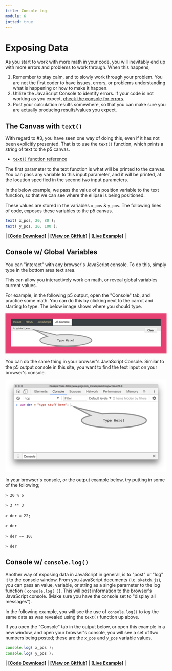 ```yaml
---
title: Console Log
module: 6
jotted: true
---
```


# Exposing Data

As you start to work with more math in your code, you will inevitably end up with more errors and problems to work through. When this happens;

1. Remember to stay calm, and to slowly work through your problem. You are not the first coder to have issues, errors, or problems understanding what is happening or how to make it happen.
2. Utilize the JavaScript Console to identify errors. If your code is not working as you expect, [check the console for errors]({{site.baseurl}}/modules/week-4/error-console/).
3. Post your calculation results somewhere, so that you can make sure you are actually producing results/values you expect.

## The Canvas with `text()`
With regard to #3, you have seen one way of doing this, even if it has not been explicitly presented. That is to use the `text()` function, which prints a _string_ of text to the p5 canvas.

- [`text()` function reference](https://p5js.org/reference/#/p5/text)

The first parameter to the text function is what will be printed to the canvas. You can pass any variable to this input parameter, and it will be printed, at the location specified in the second two input parameters.

In the below example, we pass the value of a position variable to the text function, so that we can see where the ellipse is being positioned.

These values are stored in the variables `x_pos` & `y_pos`. The following lines of code, exposes these variables to the p5 canvas.

```js
text( x_pos, 20, 80 );
text( y_pos, 20, 100 );
```

<div class="displayed_jotted_example">
    <div id="jotted-demo-1" class=""></div>
</div>
<script>
    new Jotted(document.querySelector("#jotted-demo-1"), {
    files: [
        {
            type: "js",
            url:"https://raw.githubusercontent.com/Montana-Media-Arts/120_CreativeCoding/master/lecture_code/06/06_exposing_data_01/sketch.js"
        },
        {
            type: "html",
            url:"../../../p5_resources/index.html"
    }],
    // plugins: [ "codemirror", "console" ]
    plugins: [ "codemirror" ]
});
</script>

| [**[Code Download]**](https://github.com/Montana-Media-Arts/120_CreativeCoding/raw/master/lecture_code/06/06_exposing_data_01/06_exposing_data_01.zip) | [**[View on GitHub]**](https://github.com/Montana-Media-Arts/120_CreativeCoding/raw/master/lecture_code/06/06_exposing_data_01/) | [**[Live Example]**](https://montana-media-arts.github.io/120_CreativeCoding/lecture_code/06/06_exposing_data_01/) |



## Console w/ Global Variables

You can "interact" with any browser's JavaScript console. To do this, simply type in the bottom area text area.

This can allow you interactively work on math, or reveal global variables current values.

For example, in the following p5 output, open the "Console" tab, and practice some math. You can do this by clicking next to the carrot and starting to type. The below image shows where you should type.

![Example of using the p5 console](../imgs/console-typing-1.png)

You can do the same thing in your browser's JavaScript Console. Similar to the p5 output console in this site, you want to find the text input on your browser's console.

![Example of using the Chrome JS Console](../imgs/chrome-js-console-input.png)


In your browser's console, or the output example below, try putting in some of the following;

```console
> 20 % 6

> 3 ** 3

> der = 22;

> der

> der += 10;

> der
```

<div class="displayed_jotted_example">
    <div id="jotted-demo-2" class="" height="400px;"></div>
</div>
<script>
    new Jotted(document.querySelector("#jotted-demo-2"), {
    files: [
        {
            type: "js",
            url:"https://raw.githubusercontent.com/Montana-Media-Arts/120_CreativeCoding/master/lecture_code/06/06_exposing_data_02/sketch.js"
        },
        {
            type: "html",
            url:"../../../p5_resources/index.html"
    }],
    plugins: [ "codemirror", "console" ]
    // plugins: [ "codemirror" ]
});
</script>




## Console w/ `console.log()`

Another way of exposing data in JavaScript in general, is to "post" or "log" it to the console window. From you JavaScript documents (i.e. `sketch.js`), you can pass an value, variable, or string as a single parameter to the log function ( `console.log( )`). This will post information to the browser's JavaScript console. (Make sure you have the console set to "display all messages").

In the following example, you will see the use of `console.log()` to _log_ the same data as was revealed using the `text()` function up above.

If you open the "Console" tab in the output below, or open this example in a new window, and open your browser's console, you will see a set of two numbers being posted; these are the `x_pos` and `y_pos` variable values.

```js
console.log( x_pos );
console.log( y_pos );
```

<div class="displayed_jotted_example">
    <div id="jotted-demo-3" class=""></div>
</div>
<script>
    new Jotted(document.querySelector("#jotted-demo-3"), {
    files: [
        {
            type: "js",
            url:"https://raw.githubusercontent.com/Montana-Media-Arts/120_CreativeCoding/master/lecture_code/06/06_exposing_data_03/sketch.js"
        },
        {
            type: "html",
            url:"../../../p5_resources/index.html"
    }],
    plugins: [ "codemirror", "console" ]
    // plugins: [ "codemirror" ]
});
</script>

| [**[Code Download]**](https://github.com/Montana-Media-Arts/120_CreativeCoding/raw/master/lecture_code/06/06_exposing_data_03/06_exposing_data_03.zip) | [**[View on GitHub]**](https://github.com/Montana-Media-Arts/120_CreativeCoding/raw/master/lecture_code/06/06_exposing_data_03/) | [**[Live Example]**](https://montana-media-arts.github.io/120_CreativeCoding/lecture_code/06/06_exposing_data_03/) |
